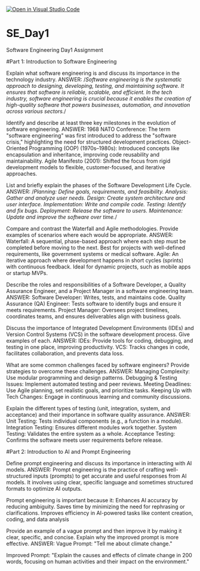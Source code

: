 [![Open in Visual Studio Code](https://classroom.github.com/assets/open-in-vscode-2e0aaae1b6195c2367325f4f02e2d04e9abb55f0b24a779b69b11b9e10269abc.svg)](https://classroom.github.com/online_ide?assignment_repo_id=18708989&assignment_repo_type=AssignmentRepo)
# SE_Day1
Software Engineering Day1 Assignment

#Part 1: Introduction to Software Engineering

Explain what software engineering is and discuss its importance in the technology industry.
ANSWER:
/*Software engineering is the systematic approach to designing, developing, testing, and maintaining software. It ensures that software is reliable, scalable, and efficient. In the tech industry, software engineering is crucial because it enables the creation of high-quality software that powers businesses, automation, and innovation across various sectors.*/

Identify and describe at least three key milestones in the evolution of software engineering.
ANSWER:
1968 NATO Conference: The term "software engineering" was first introduced to address the "software crisis," highlighting the need for structured development practices.
Object-Oriented Programming (OOP) (1970s–1980s): Introduced concepts like encapsulation and inheritance, improving code reusability and maintainability.
Agile Manifesto (2001): Shifted the focus from rigid development models to flexible, customer-focused, and iterative approaches.

List and briefly explain the phases of the Software Development Life Cycle.
ANSWER:
/*Planning: Define goals, requirements, and feasibility.
Analysis: Gather and analyze user needs.
Design: Create system architecture and user interface.
Implementation: Write and compile code.
Testing: Identify and fix bugs.
Deployment: Release the software to users.
Maintenance: Update and improve the software over time.*/

Compare and contrast the Waterfall and Agile methodologies. Provide examples of scenarios where each would be appropriate.
ANSWER:
Waterfall: A sequential, phase-based approach where each step must be completed before moving to the next. Best for projects with well-defined requirements, like government systems or medical software.
Agile: An iterative approach where development happens in short cycles (sprints) with continuous feedback. Ideal for dynamic projects, such as mobile apps or startup MVPs.

Describe the roles and responsibilities of a Software Developer, a Quality Assurance Engineer, and a Project Manager in a software engineering team.
ANSWER:
Software Developer: Writes, tests, and maintains code.
Quality Assurance (QA) Engineer: Tests software to identify bugs and ensure it meets requirements.
Project Manager: Oversees project timelines, coordinates teams, and ensures deliverables align with business goals.


Discuss the importance of Integrated Development Environments (IDEs) and Version Control Systems (VCS) in the software development process. Give examples of each.
ANSWER:
IDEs: Provide tools for coding, debugging, and testing in one place, improving productivity.
VCS: Tracks changes in code, facilitates collaboration, and prevents data loss.

What are some common challenges faced by software engineers? Provide strategies to overcome these challenges.
ANSWER:
Managing Complexity: Use modular programming and design patterns.
Debugging & Testing Issues: Implement automated testing and peer reviews.
Meeting Deadlines: Use Agile planning, set realistic goals, and prioritize tasks.
Keeping Up with Tech Changes: Engage in continuous learning and community discussions.

Explain the different types of testing (unit, integration, system, and acceptance) and their importance in software quality assurance.
ANSWER:
Unit Testing: Tests individual components (e.g., a function in a module).
Integration Testing: Ensures different modules work together.
System Testing: Validates the entire system as a whole.
Acceptance Testing: Confirms the software meets user requirements before release.

#Part 2: Introduction to AI and Prompt Engineering


Define prompt engineering and discuss its importance in interacting with AI models.
ANSWER:
Prompt engineering is the practice of crafting well-structured inputs (prompts) to get accurate and useful responses from AI models. It involves using clear, specific language and sometimes structured formats to optimize AI outputs.

Prompt engineering is important because it:
Enhances AI accuracy by reducing ambiguity.
Saves time by minimizing the need for rephrasing or clarifications.
Improves efficiency in AI-powered tasks like content creation, coding, and data analysis

Provide an example of a vague prompt and then improve it by making it clear, specific, and concise. Explain why the improved prompt is more effective.
ANSWER:
Vague Prompt:
"Tell me about climate change."

Improved Prompt:
"Explain the causes and effects of climate change in 200 words, focusing on human activities and their impact on the environment."
